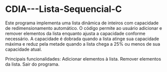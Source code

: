 # CDIA---Lista-Sequencial-C

Este programa implementa uma lista dinâmica de inteiros com capacidade de redimensionamento automático. O código permite ao usuário adicionar e remover elementos da lista enquanto ajusta a capacidade conforme necessário. A capacidade é dobrada quando a lista atinge sua capacidade máxima e reduz pela metade quando a lista chega a 25% ou menos de sua capacidade atual.

Principais funcionalidades:
Adicionar elementos à lista.
Remover elementos da lista.
Sair do programa.
